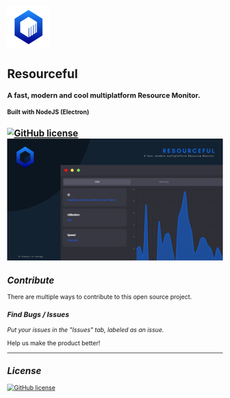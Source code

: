 <img src="./assets/rm.svg" height="100px" draggable="false"/>

# Resourceful
### A fast, modern and cool multiplatform Resource Monitor.
#### Built with NodeJS (Electron)
[![GitHub license](https://img.shields.io/github/license/oneraze/resourceful?color=blue&label=Open%20Source&style=for-the-badge)](https://github.com/oneraze/resourceful/blob/main/LICENSE)
<img src="./assets/Resourceful%20Marketing.png" draggable="false"/>
---

## ***Contribute***
There are multiple ways to contribute to this open source project.

### ***Find Bugs / Issues***
*Put your issues in the "Issues" tab, labeled as an issue.*

Help us make the product better!

---

## ***License***
[![GitHub license](https://img.shields.io/github/license/oneraze/resourceful?color=blue&label=Open%20Source&style=for-the-badge)](https://github.com/oneraze/resourceful/blob/main/LICENSE)
